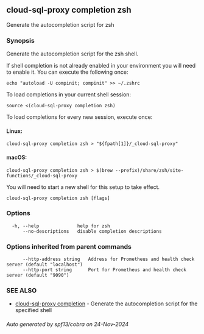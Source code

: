 ## cloud-sql-proxy completion zsh

Generate the autocompletion script for zsh

### Synopsis

Generate the autocompletion script for the zsh shell.

If shell completion is not already enabled in your environment you will need
to enable it.  You can execute the following once:

	echo "autoload -U compinit; compinit" >> ~/.zshrc

To load completions in your current shell session:

	source <(cloud-sql-proxy completion zsh)

To load completions for every new session, execute once:

#### Linux:

	cloud-sql-proxy completion zsh > "${fpath[1]}/_cloud-sql-proxy"

#### macOS:

	cloud-sql-proxy completion zsh > $(brew --prefix)/share/zsh/site-functions/_cloud-sql-proxy

You will need to start a new shell for this setup to take effect.


```
cloud-sql-proxy completion zsh [flags]
```

### Options

```
  -h, --help              help for zsh
      --no-descriptions   disable completion descriptions
```

### Options inherited from parent commands

```
      --http-address string   Address for Prometheus and health check server (default "localhost")
      --http-port string      Port for Prometheus and health check server (default "9090")
```

### SEE ALSO

* [cloud-sql-proxy completion](cloud-sql-proxy_completion.md)	 - Generate the autocompletion script for the specified shell

###### Auto generated by spf13/cobra on 24-Nov-2024
